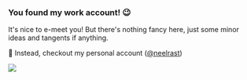 ### You found my work account! 😉

It's nice to e-meet you! But there's nothing fancy here, just some minor ideas and tangents if anything. 

🔭  Instead, checkout my personal account ([@neelrast](https://github.com/neelrast))

![](https://media.tenor.com/x8v1oNUOmg4AAAAd/rickroll-roll.gif)
